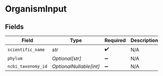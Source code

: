 # OrganismInput


## Fields

| Field                   | Type                    | Required                | Description             |
| ----------------------- | ----------------------- | ----------------------- | ----------------------- |
| `scientific_name`       | *str*                   | :heavy_check_mark:      | N/A                     |
| `phylum`                | *Optional[str]*         | :heavy_minus_sign:      | N/A                     |
| `ncbi_taxonomy_id`      | *OptionalNullable[int]* | :heavy_minus_sign:      | N/A                     |